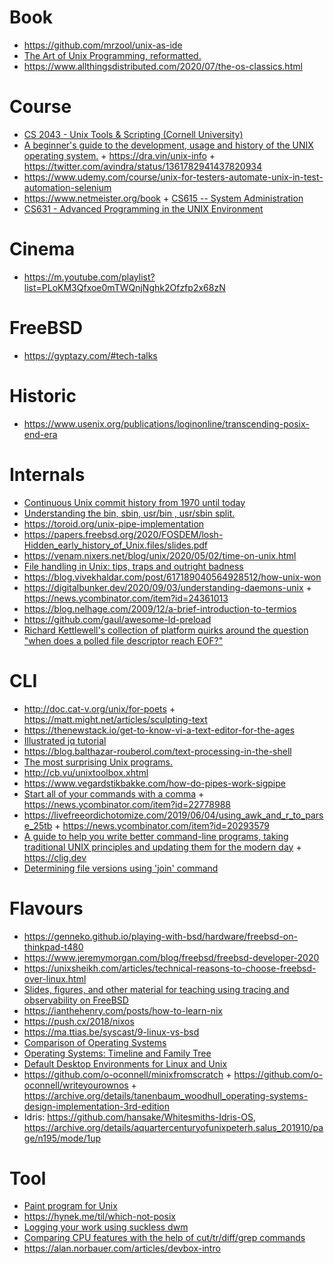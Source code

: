 # Book

- https://github.com/mrzool/unix-as-ide
- [The Art of Unix Programming, reformatted.](https://www.arp242.net/taoup.html)
- https://www.allthingsdistributed.com/2020/07/the-os-classics.html

# Course

- [CS 2043 - Unix Tools & Scripting (Cornell University)](http://www.cs.cornell.edu/courses/cs2043/2014sp/)
- [A beginner's guide to the development, usage and history of the UNIX operating system.](https://github.com/avindra/unix-info) + https://dra.vin/unix-info + https://twitter.com/avindra/status/1361782941437820934
- https://www.udemy.com/course/unix-for-testers-automate-unix-in-test-automation-selenium
- https://www.netmeister.org/book + [CS615 -- System Administration](https://stevens.netmeister.org/615)
- [CS631 - Advanced Programming in the UNIX Environment](https://stevens.netmeister.org/631)

# Cinema

- https://m.youtube.com/playlist?list=PLoKM3Qfxoe0mTWQnjNghk2Ofzfp2x68zN

# FreeBSD

- https://gyptazy.com/#tech-talks

# Historic

- https://www.usenix.org/publications/loginonline/transcending-posix-end-era

# Internals

- [Continuous Unix commit history from 1970 until today](https://github.com/dspinellis/unix-history-repo)
- [Understanding the bin, sbin, usr/bin , usr/sbin split.](http://lists.busybox.net/pipermail/busybox/2010-December/074114.html)
- https://toroid.org/unix-pipe-implementation
- https://papers.freebsd.org/2020/FOSDEM/losh-Hidden_early_history_of_Unix.files/slides.pdf
- https://venam.nixers.net/blog/unix/2020/05/02/time-on-unix.html
- [File handling in Unix: tips, traps and outright badness](https://rachelbythebay.com/w/2020/08/11/files)
- https://blog.vivekhaldar.com/post/617189040564928512/how-unix-won
- https://digitalbunker.dev/2020/09/03/understanding-daemons-unix + https://news.ycombinator.com/item?id=24361013
- https://blog.nelhage.com/2009/12/a-brief-introduction-to-termios
- https://github.com/gaul/awesome-ld-preload
- [Richard Kettlewell's collection of platform quirks around the question "when does a polled file descriptor reach EOF?"](https://www.greenend.org.uk/rjk/tech/poll.html)

# CLI

- http://doc.cat-v.org/unix/for-poets + https://matt.might.net/articles/sculpting-text
- https://thenewstack.io/get-to-know-vi-a-text-editor-for-the-ages
- [Illustrated jq tutorial](https://mosermichael.github.io/jq-illustrated/dir/content.html)
- https://blog.balthazar-rouberol.com/text-processing-in-the-shell
- [The most surprising Unix programs.](https://minnie.tuhs.org/pipermail/tuhs/2020-March/020664.html)
- http://cb.vu/unixtoolbox.xhtml
- https://www.vegardstikbakke.com/how-do-pipes-work-sigpipe
- [Start all of your commands with a comma](https://rhodesmill.org/brandon/2009/commands-with-comma) + https://news.ycombinator.com/item?id=22778988
- https://livefreeordichotomize.com/2019/06/04/using_awk_and_r_to_parse_25tb + https://news.ycombinator.com/item?id=20293579
- [A guide to help you write better command-line programs, taking traditional UNIX principles and updating them for the modern day](https://github.com/cli-guidelines/cli-guidelines) + https://clig.dev
- [Determining file versions using 'join' command](https://yurichev.com/news/20211016_join)

# Flavours

- https://genneko.github.io/playing-with-bsd/hardware/freebsd-on-thinkpad-t480
- https://www.jeremymorgan.com/blog/freebsd/freebsd-developer-2020
- https://unixsheikh.com/articles/technical-reasons-to-choose-freebsd-over-linux.html
- [Slides, figures, and other material for teaching using tracing and observability on FreeBSD](https://github.com/teachbsd/course)
- https://ianthehenry.com/posts/how-to-learn-nix
- https://push.cx/2018/nixos
- https://ma.ttias.be/syscast/9-linux-vs-bsd
- [Comparison of Operating Systems](https://eylenburg.github.io/os_comparison.htm)
- [Operating Systems: Timeline and Family Tree](https://github.com/eylenburg/os-family-tree)
- [Default Desktop Environments for Linux and Unix](https://eylenburg.github.io/de_default.htm)
- https://github.com/o-oconnell/minixfromscratch + https://github.com/o-oconnell/writeyourownos + https://archive.org/details/tanenbaum_woodhull_operating-systems-design-implementation-3rd-edition
- Idris: https://github.com/hansake/Whitesmiths-Idris-OS, https://archive.org/details/aquartercenturyofunixpeterh.salus_201910/page/n195/mode/1up

# Tool

- [Paint program for Unix](https://github.com/justinmeiners/classic-colors)
- https://hynek.me/til/which-not-posix
- [Logging your work using suckless dwm](https://yurichev.org/dwm)
- [Comparing CPU features with the help of cut/tr/diff/grep commands](https://yurichev.org/tr)
- https://alan.norbauer.com/articles/devbox-intro

